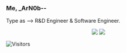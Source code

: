 ### Me, _ArN0b--

Type as --> R&D Engineer & Software Engineer.  

<p align="center">
  <img src ="https://github-readme-stats.vercel.app/api?username=arn-ob&show_icons=true&count_private=true&include_all_commits=true&hide_border=true&hide=issues,contribs">
  <img src ="https://github-readme-stats.vercel.app/api/top-langs/?username=arn-ob&layout=compact&hide_border=true&langs_count=10&hide=html,css">
</p>

![Visitors](https://visitor-badge.laobi.icu/badge?page_id=stupidArnob.stupidArnob)
